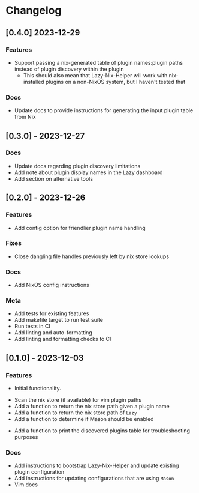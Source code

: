 # Changelog

## [0.4.0] 2023-12-29

### Features

- Support passing a nix-generated table of plugin names:plugin paths instead of plugin discovery within the plugin
  + This should also mean that Lazy-Nix-Helper will work with nix-installed plugins on a non-NixOS system, but I haven't tested that

### Docs

- Update docs to provide instructions for generating the input plugin table from Nix


## [0.3.0] - 2023-12-27

### Docs

- Update docs regarding plugin discovery limitations
- Add note about plugin display names in the Lazy dashboard
- Add section on alternative tools


## [0.2.0] - 2023-12-26

### Features

- Add config option for friendlier plugin name handling

### Fixes

- Close dangling file handles previously left by nix store lookups

### Docs

- Add NixOS config instructions

### Meta

- Add tests for existing features
- Add makefile target to run test suite
- Run tests in CI
- Add linting and auto-formatting
- Add linting and formatting checks to CI


## [0.1.0] - 2023-12-03

### Features

- Initial functionality. 
 + Scan the nix store (if available) for vim plugin paths
 + Add a function to return the nix store path given a plugin name
 + Add a function to return the nix store path of `Lazy`
 + Add a function to determine if Mason should be enabled
- Add a function to print the discovered plugins table for troubleshooting purposes

### Docs

- Add instructions to bootstrap Lazy-Nix-Helper and update existing plugin configuration
- Add instructions for updating configurations that are using `Mason`
- Vim docs
